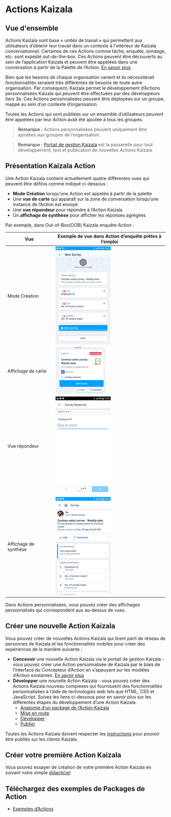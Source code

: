 # <a name="kaizala-actions"></a>Actions Kaizala

## <a name="overview"></a>Vue d'ensemble
Actions Kaizala sont base « unités de travail » qui permettent aux utilisateurs d’obtenir leur travail dans un contexte à l’intérieur de Kaizala conversationnel. Certaines de ces Actions comme tâche, enquête, sondage, etc. sont expédié out-de-the-box. Ces Actions peuvent être découverts au sein de l’application Kaizala et peuvent être appelées dans une conversation à partir de la Palette de l’Action. [En savoir plus](https://support.office.com/en-us/article/Kaizala-Actions-1EACC59A-DD14-43E9-B6B0-3C78773D5496).

Bien que les besoins de chaque organisation varient et ils nécessiterait fonctionnalités seraient très différentes de besoins de toute autre organisation. Par conséquent, Kaizala permet le développement d’Actions personnalisées Kaizala qui peuvent être effectuées par des développeurs tiers 3e. Ces Actions personnalisées peuvent être déployées sur un groupe, mappé au sein d’un contexte d’organisation.</br>

Toutes les Actions qui sont publiées sur un ensemble d’utilisateurs peuvent être appelées par leur Action avait été ajoutée à tous les groupes. 

> **Remarque :** Actions personnalisées peuvent uniquement être ajoutées aux groupes de l’organisation.

> **Remarque :** [Portail de gestion Kaizala](https://manage.kaiza.la) est la passerelle pour tout développement, test et publication de nouvelles Actions Kaizala.

## <a name="understanding-kaizala-action"></a>Présentation Kaizala Action

Une Action Kaizala contient actuellement quatre différentes vues qui peuvent être définis comme indiqué ci-dessous :

* **Mode Création** lorsqu’une Action est appelée à partir de la palette
* Une **vue de carte** qui apparaît sur la zone de conversation lorsqu’une instance de l’Action est envoyé
* Une **vue répondeur** pour répondre à l’Action Kaizala
* Un **affichage de synthèse** pour afficher les réponses agrégées

Par exemple, dans Out-of-Box(OOB) Kaizala enquête Action :

| Vue | Exemple de vue dans Action d’enquête prêtes à l’emploi |
|------|----------------------------------|
| Mode Création| ![](../images/CreationView.png)|
| Affichage de carte |![](../images/Chatcard.png) |
| Vue répondeur |![](../images/ResponseView.png) |
| Affichage de synthèse |![](../images/SummaryView.png) |

Dans Actions personnalisées, vous pouvez créer des affichages personnalisés qui correspondent aux au-dessus de vues.

## <a name="create-a-new-kaizala-action"></a>Créer une nouvelle Action Kaizala
Vous pouvez créer de nouvelles Actions Kaizala qui tirent parti de réseau de personnes de Kaizala et les fonctionnalités mobiles pour créer des expériences de la manière suivante :

* **Concevoir** une nouvelle Action Kaizala via le portail de gestion Kaizala - vous pouvez créer une Action personnalisée de Kaizala par le biais de l’interface du Concepteur d’Action en s’appuyant sur les modèles d’Action existantes. [En savoir plus](https://support.office.com/en-us/article/Kaizala-Actions-1eacc59a-dd14-43e9-b6b0-3c78773d5496?ui=en-US&rs=en-US&ad=US)
* **Développer** une nouvelle Action Kaizala - vous pouvez créer des Actions Kaizala nouveau complexes qui fournissent des fonctionnalités personnalisées à l’aide de technologies web tels que HTML, CSS et JavaScript. Suivez les liens ci-dessous pour en savoir plus sur les différentes étapes du développement d’une Action Kaizala.
    *   [Anatomie d’un package de l’Action Kaizala](anatomy.md)
    *   [Mise en route](get_started.md)
    *   [Développer](develop.md)
    *   [Publier](publish.md)

Toutes les Actions Kaizala doivent respecter les [instructions](validation.md) pour pouvoir être publiés sur les clients Kaizala.

## <a name="build-your-first-kaizala-action"></a>Créer votre première Action Kaizala

Vous pouvez essayer de création de votre première Action Kaizala en suivant notre simple [didacticiel](tutorial.md)

## <a name="download-sample-action-packages"></a>Téléchargez des exemples de Packages de Action

*  [Exemples d’Actions](https://manage.kaiza.la/MiniApps/DownloadSDK)
